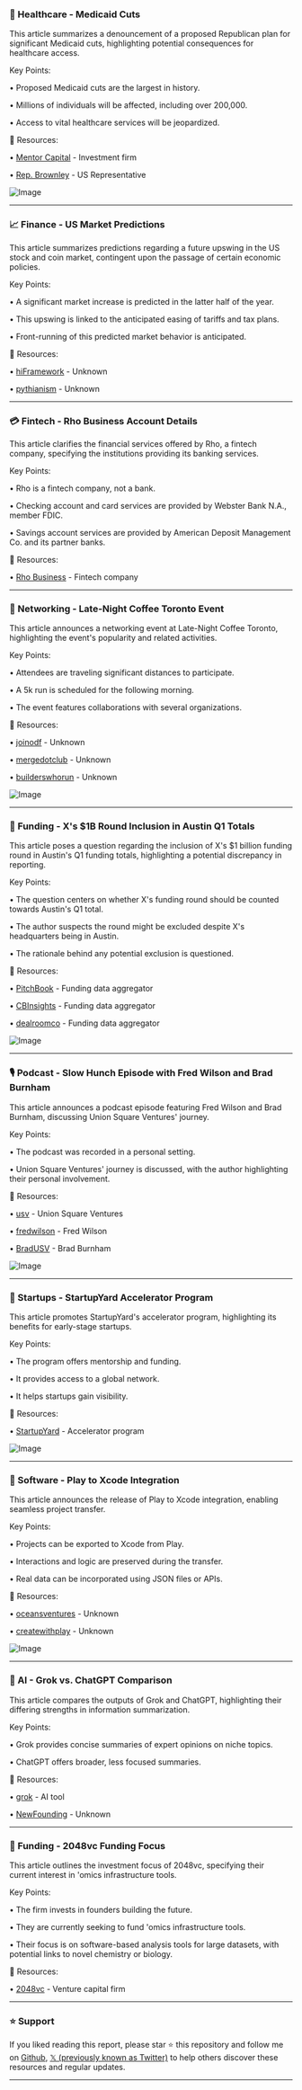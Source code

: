 ### 📢 Healthcare - Medicaid Cuts

This article summarizes a denouncement of a proposed Republican plan for significant Medicaid cuts, highlighting potential consequences for healthcare access.

Key Points:

•  Proposed Medicaid cuts are the largest in history.

•  Millions of individuals will be affected, including over 200,000.

•  Access to vital healthcare services will be jeopardized.


🔗 Resources:

• [Mentor Capital](https://x.com/mentorcapital1) - Investment firm

• [Rep. Brownley](https://x.com/RepBrownley) - US Representative

![Image](https://pbs.twimg.com/media/GmmauefaEAAe6z_?format=jpg&name=small)


---

### 📈 Finance - US Market Predictions

This article summarizes predictions regarding a future upswing in the US stock and coin market, contingent upon the passage of certain economic policies.

Key Points:

•  A significant market increase is predicted in the latter half of the year.


•  This upswing is linked to the anticipated easing of tariffs and tax plans.

•  Front-running of this predicted market behavior is anticipated.


🔗 Resources:

• [hiFramework](https://x.com/hiFramework) -  Unknown

• [pythianism](https://x.com/pythianism) - Unknown


---

### 💳 Fintech - Rho Business Account Details

This article clarifies the financial services offered by Rho, a fintech company, specifying the institutions providing its banking services.


Key Points:

• Rho is a fintech company, not a bank.

• Checking account and card services are provided by Webster Bank N.A., member FDIC.

• Savings account services are provided by American Deposit Management Co. and its partner banks.



🔗 Resources:

• [Rho Business](https://x.com/rhobusiness) - Fintech company


---

### 🤝 Networking - Late-Night Coffee Toronto Event

This article announces a networking event at Late-Night Coffee Toronto, highlighting the event's popularity and related activities.


Key Points:

•  Attendees are traveling significant distances to participate.

•  A 5k run is scheduled for the following morning.


• The event features collaborations with several organizations.


🔗 Resources:

• [joinodf](https://x.com/joinodf) -  Unknown

• [mergedotclub](https://x.com/mergedotclub) - Unknown

• [builderswhorun](https://x.com/builderswhorun) - Unknown

![Image](https://pbs.twimg.com/ext_tw_video_thumb/1900640486140112896/pu/img/8A1OU2Mo4Tj0KVIU.jpg)


---

### 🤔 Funding - X's $1B Round Inclusion in Austin Q1 Totals

This article poses a question regarding the inclusion of X's $1 billion funding round in Austin's Q1 funding totals, highlighting a potential discrepancy in reporting.

Key Points:

•  The question centers on whether X's funding round should be counted towards Austin's Q1 total.

•  The author suspects the round might be excluded despite X's headquarters being in Austin.


•  The rationale behind any potential exclusion is questioned.


🔗 Resources:

• [PitchBook](https://x.com/PitchBook) - Funding data aggregator

• [CBInsights](https://x.com/CBinsights) - Funding data aggregator

• [dealroomco](https://x.com/dealroomco) - Funding data aggregator

![Image](https://pbs.twimg.com/media/GmlI0hjWYAArB9n?format=png&name=small)


---

### 🎙️ Podcast - Slow Hunch Episode with Fred Wilson and Brad Burnham

This article announces a podcast episode featuring Fred Wilson and Brad Burnham, discussing Union Square Ventures' journey.


Key Points:

•  The podcast was recorded in a personal setting.

•  Union Square Ventures' journey is discussed, with the author highlighting their personal involvement.


🔗 Resources:

• [usv](https://x.com/usv) - Union Square Ventures

• [fredwilson](https://x.com/fredwilson) - Fred Wilson

• [BradUSV](https://x.com/BradUSV) - Brad Burnham

![Image](https://pbs.twimg.com/amplify_video_thumb/1902698733462310912/img/nB5RPDlpCuxVhR1A.jpg)



---

### 🚀 Startups - StartupYard Accelerator Program

This article promotes StartupYard's accelerator program, highlighting its benefits for early-stage startups.

Key Points:

•  The program offers mentorship and funding.


•  It provides access to a global network.

• It helps startups gain visibility.


🔗 Resources:

• [StartupYard](https://x.com/startupyard) - Accelerator program

![Image](https://pbs.twimg.com/media/FsXtHUSXgAAX_eU?format=jpg&name=small)


---

### 📱 Software - Play to Xcode Integration

This article announces the release of Play to Xcode integration, enabling seamless project transfer.

Key Points:

•  Projects can be exported to Xcode from Play.


•  Interactions and logic are preserved during the transfer.


•  Real data can be incorporated using JSON files or APIs.


🔗 Resources:

• [oceansventures](https://x.com/oceansventures) -  Unknown

• [createwithplay](https://x.com/createwithplay) -  Unknown


![Image](https://pbs.twimg.com/ext_tw_video_thumb/1902784022448603137/pu/img/JFideefjxFjMxJZa.jpg)


---

### 🤖 AI - Grok vs. ChatGPT Comparison

This article compares the outputs of Grok and ChatGPT, highlighting their differing strengths in information summarization.

Key Points:

• Grok provides concise summaries of expert opinions on niche topics.

• ChatGPT offers broader, less focused summaries.


🔗 Resources:

• [grok](https://x.com/grok) - AI tool

• [NewFounding](https://x.com/NewFounding) - Unknown


---

### 🔬 Funding - 2048vc Funding Focus

This article outlines the investment focus of 2048vc, specifying their current interest in 'omics infrastructure tools.

Key Points:

•  The firm invests in founders building the future.

•  They are currently seeking to fund 'omics infrastructure tools.

•  Their focus is on software-based analysis tools for large datasets, with potential links to novel chemistry or biology.

🔗 Resources:

• [2048vc](https://x.com/2048vc) - Venture capital firm


---

### ⭐️ Support

If you liked reading this report, please star ⭐️ this repository and follow me on [Github](https://github.com/Drix10), [𝕏 (previously known as Twitter)](https://x.com/DRIX_10_) to help others discover these resources and regular updates.

---